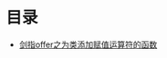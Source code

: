 <html>
<head>
  <title>目录</title>
  <meta http-equiv="Content-Type" content="text/html;charset=utf-8" />
</head>
<body>
<h1>目录</h1>
<ul>
<li><a href="info.html">剑指offer之为类添加赋值运算符的函数</a></li>
</ul>
</body>
</html>
